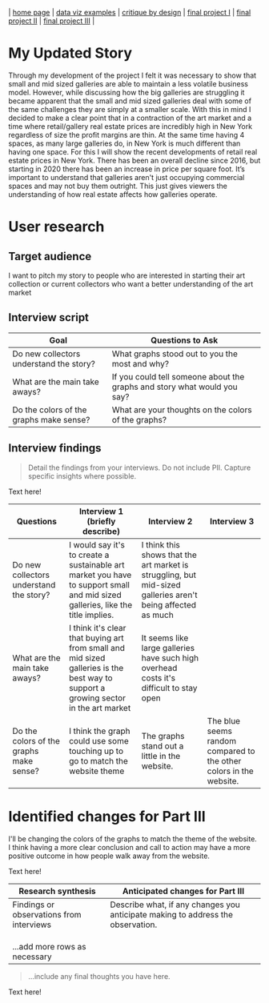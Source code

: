 | [home page](https://cmustudent.github.io/tswd-portfolio-templates/) | [data viz examples](dataviz-examples) | [critique by design](critique-by-design) | [final project I](final-project-part-one) | [final project II](final-project-part-two) | [final project III](final-project-part-three) |

# My Updated Story
Through my development of the project I felt it was necessary to show that small and mid sized galleries are able to maintain a less volatile business model. However, while discussing how the big galleries are struggling it became apparent that the small and mid sized galleries deal with some of the same challenges they are simply at a smaller scale. With this in mind I decided to make a clear point that in a contraction of the art market and a time where retail/gallery real estate prices are incredibly high in New York regardless of size the profit margins are thin. At the same time having 4 spaces, as many large galleries do, in New York is much different than having one space. For this I will show the recent developments of retail real estate prices in New York. There has been an overall decline since 2016, but starting in 2020  there has been an increase in price per square foot. It’s important to understand that galleries aren't just occupying commercial spaces and may not buy them outright. This just gives viewers the understanding of how real estate affects how galleries operate.

# User research 

## Target audience
I want to pitch my story to people who are interested in starting their art collection or current collectors who want a better understanding of the art market


## Interview script


| Goal | Questions to Ask |
|------|------------------|
| Do new collectors understand the story? | What graphs stood out to you the most and why? |
| What are the main take aways? | If you could tell someone about the graphs and story what would you say? |
| Do the colors of the graphs make sense? | What are your thoughts on the colors of the graphs? |




## Interview findings
> Detail the findings from your interviews.  Do not include PII.  Capture specific insights where possible.

Text here!

| Questions               | Interview 1 (briefly describe) | Interview 2 | Interview 3 |
|-------------------------|--------------------------------|-------------|-------------|
| Do new collectors understand the story? | I would say it's to create a sustainable art market you have to support small and mid sized galleries, like the title implies. | I think this shows that the art market is struggling, but mid-sized galleries aren't being affected as much|
| What are the main take aways? | I think it's clear that buying art from small and mid sized galleries is the best way to support a growing sector in the art market | It seems like large galleries have such high overhead costs it's difficult to stay open |
| Do the colors of the graphs make sense? | I think the graph could use some touching up to go to match the website theme | The graphs stand out a little in the website. | The blue seems random compared to the other colors in the website. |


# Identified changes for Part III
I'll be changing the colors of the graphs to match the theme of the website. I think having a more clear conclusion and call to action may have a more positive outcome in how people walk away from the website.

Text here!

| Research synthesis                       | Anticipated changes for Part III                                                |
|------------------------------------------|---------------------------------------------------------------------------------|
| Findings or observations from interviews | Describe what, if any changes you anticipate making to address the observation. |
|                                          |                                                                                 |
|                                          |                                                                                 |
|                                          |                                                                                 |
| ...add more rows as necessary            |                                                                                 |

> ...include any final thoughts you have here. 

Text here!


